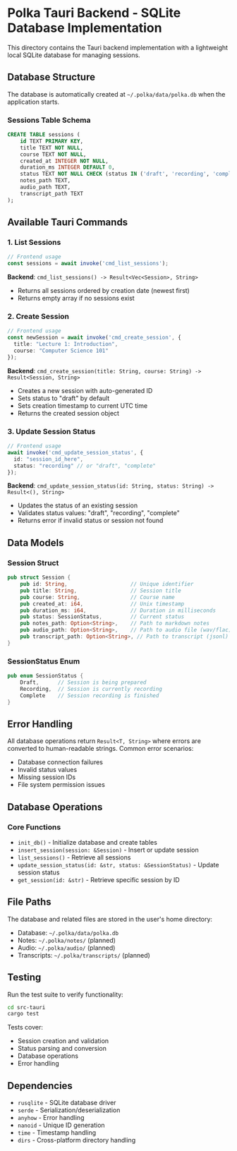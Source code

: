 # Polka Tauri Backend - SQLite Database Implementation

This directory contains the Tauri backend implementation with a lightweight local SQLite database for managing sessions.

## Database Structure

The database is automatically created at `~/.polka/data/polka.db` when the application starts.

### Sessions Table Schema

```sql
CREATE TABLE sessions (
    id TEXT PRIMARY KEY,
    title TEXT NOT NULL,
    course TEXT NOT NULL,
    created_at INTEGER NOT NULL,
    duration_ms INTEGER DEFAULT 0,
    status TEXT NOT NULL CHECK (status IN ('draft', 'recording', 'complete')),
    notes_path TEXT,
    audio_path TEXT,
    transcript_path TEXT
);
```

## Available Tauri Commands

### 1. List Sessions
```typescript
// Frontend usage
const sessions = await invoke('cmd_list_sessions');
```

**Backend**: `cmd_list_sessions() -> Result<Vec<Session>, String>`
- Returns all sessions ordered by creation date (newest first)
- Returns empty array if no sessions exist

### 2. Create Session
```typescript
// Frontend usage
const newSession = await invoke('cmd_create_session', {
  title: "Lecture 1: Introduction",
  course: "Computer Science 101"
});
```

**Backend**: `cmd_create_session(title: String, course: String) -> Result<Session, String>`
- Creates a new session with auto-generated ID
- Sets status to "draft" by default
- Sets creation timestamp to current UTC time
- Returns the created session object

### 3. Update Session Status
```typescript
// Frontend usage
await invoke('cmd_update_session_status', {
  id: "session_id_here",
  status: "recording" // or "draft", "complete"
});
```

**Backend**: `cmd_update_session_status(id: String, status: String) -> Result<(), String>`
- Updates the status of an existing session
- Validates status values: "draft", "recording", "complete"
- Returns error if invalid status or session not found

## Data Models

### Session Struct
```rust
pub struct Session {
    pub id: String,                    // Unique identifier
    pub title: String,                 // Session title
    pub course: String,                // Course name
    pub created_at: i64,               // Unix timestamp
    pub duration_ms: i64,              // Duration in milliseconds
    pub status: SessionStatus,         // Current status
    pub notes_path: Option<String>,    // Path to markdown notes
    pub audio_path: Option<String>,    // Path to audio file (wav/flac)
    pub transcript_path: Option<String>, // Path to transcript (jsonl)
}
```

### SessionStatus Enum
```rust
pub enum SessionStatus {
    Draft,      // Session is being prepared
    Recording,  // Session is currently recording
    Complete    // Session recording is finished
}
```

## Error Handling

All database operations return `Result<T, String>` where errors are converted to human-readable strings. Common error scenarios:

- Database connection failures
- Invalid status values
- Missing session IDs
- File system permission issues

## Database Operations

### Core Functions
- `init_db()` - Initialize database and create tables
- `insert_session(session: &Session)` - Insert or update session
- `list_sessions()` - Retrieve all sessions
- `update_session_status(id: &str, status: &SessionStatus)` - Update session status
- `get_session(id: &str)` - Retrieve specific session by ID

## File Paths

The database and related files are stored in the user's home directory:
- Database: `~/.polka/data/polka.db`
- Notes: `~/.polka/notes/` (planned)
- Audio: `~/.polka/audio/` (planned)
- Transcripts: `~/.polka/transcripts/` (planned)

## Testing

Run the test suite to verify functionality:
```bash
cd src-tauri
cargo test
```

Tests cover:
- Session creation and validation
- Status parsing and conversion
- Database operations
- Error handling

## Dependencies

- `rusqlite` - SQLite database driver
- `serde` - Serialization/deserialization
- `anyhow` - Error handling
- `nanoid` - Unique ID generation
- `time` - Timestamp handling
- `dirs` - Cross-platform directory handling

